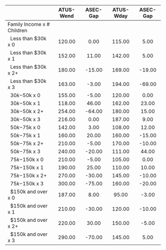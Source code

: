 
|                      |    ATUS-Wend |     ASEC-Gap |    ATUS-Wday |     ASEC-Gap |
| -------------------- | :----------: | :----------: | :----------: | :----------: |
| Family Income x # Children |              |              |              |              |
| &nbsp;&nbsp;Less than $30k x 0 |       120.00 |         0.00 |       115.00 |         5.00 |
| &nbsp;&nbsp;Less than $30k x 1 |       152.00 |        11.00 |       142.00 |         5.00 |
| &nbsp;&nbsp;Less than $30k x 2+ |       180.00 |       -15.00 |       169.00 |       -19.00 |
| &nbsp;&nbsp;Less than $30k x 3 |       163.00 |        -3.00 |       194.00 |       -69.00 |
| &nbsp;&nbsp;$30k-$50k x 0 |       155.00 |        -5.00 |       120.00 |         0.00 |
| &nbsp;&nbsp;$30k-$50k x 1 |       118.00 |        46.00 |       162.00 |        23.00 |
| &nbsp;&nbsp;$30k-$50k x 2+ |       254.00 |       -64.00 |       180.00 |        15.00 |
| &nbsp;&nbsp;$30k-$50k x 3 |       216.00 |         0.00 |       187.00 |         9.00 |
| &nbsp;&nbsp;$50k-$75k x 0 |       142.00 |         3.00 |       108.00 |        12.00 |
| &nbsp;&nbsp;$50k-$75k x 1 |       160.00 |        20.00 |       160.00 |       -15.00 |
| &nbsp;&nbsp;$50k-$75k x 2+ |       210.00 |        -5.00 |       170.00 |       -10.00 |
| &nbsp;&nbsp;$50k-$75k x 3 |       240.00 |       -20.00 |       111.00 |        44.00 |
| &nbsp;&nbsp;$75k-$150k x 0 |       210.00 |        -5.00 |       105.00 |         0.00 |
| &nbsp;&nbsp;$75k-$150k x 1 |       190.00 |        25.00 |       110.00 |        10.00 |
| &nbsp;&nbsp;$75k-$150k x 2+ |       270.00 |       -30.00 |       145.00 |       -10.00 |
| &nbsp;&nbsp;$75k-$150k x 3 |       300.00 |       -75.00 |       160.00 |       -20.00 |
| &nbsp;&nbsp;$150k and over x 0 |       187.00 |         8.00 |        95.00 |        -3.00 |
| &nbsp;&nbsp;$150k and over x 1 |       210.00 |       -30.00 |       120.00 |       -10.00 |
| &nbsp;&nbsp;$150k and over x 2+ |       220.00 |        30.00 |       150.00 |        -5.00 |
| &nbsp;&nbsp;$150k and over x 3 |       290.00 |       -70.00 |       145.00 |         5.00 |

